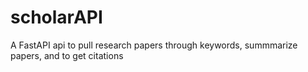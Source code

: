 # scholarAPI
A FastAPI api to pull research papers through keywords, summmarize papers, and to get citations
